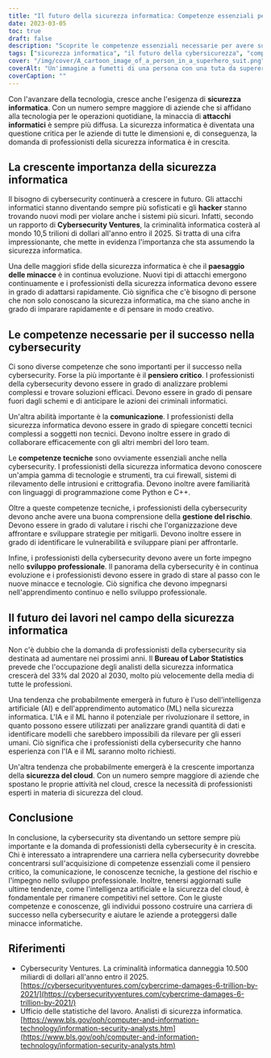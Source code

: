 ```yaml
---
title: "Il futuro della sicurezza informatica: Competenze essenziali per il successo"
date: 2023-03-05
toc: true
draft: false
description: "Scoprite le competenze essenziali necessarie per avere successo nel campo della cybersecurity, in continua evoluzione, e imparate a conoscere la crescente importanza della cybersecurity nel settore tecnologico."
tags: ["sicurezza informatica", "il futuro della cybersicurezza", "competenze per il successo", "pensiero critico", "comunicazione", "competenze tecniche", "gestione del rischio", "sviluppo professionale", "L'intelligenza artificiale nella sicurezza informatica", "sicurezza del cloud", "minacce informatiche", "criminalità informatica", "sicurezza delle informazioni", "professionisti della cybersicurezza", "data privacy", "tecnologia", "sicurezza digitale", "difesa informatica", "attacchi informatici", "Sicurezza informatica"]
cover: "/img/cover/A_cartoon_image_of_a_person_in_a_superhero_suit.png"
coverAlt: "Un'immagine a fumetti di una persona con una tuta da supereroe che tiene in mano uno scudo con la scritta Cybersecurity, con un paesaggio urbano e schermi di computer sullo sfondo."
coverCaption: ""
---
```


Con l'avanzare della tecnologia, cresce anche l'esigenza di **sicurezza informatica**. Con un numero sempre maggiore di aziende che si affidano alla tecnologia per le operazioni quotidiane, la minaccia di **attacchi informatici** è sempre più diffusa. La sicurezza informatica è diventata una questione critica per le aziende di tutte le dimensioni e, di conseguenza, la domanda di professionisti della sicurezza informatica è in crescita.

## La crescente importanza della sicurezza informatica

Il bisogno di cybersecurity continuerà a crescere in futuro. Gli attacchi informatici stanno diventando sempre più sofisticati e gli **hacker** stanno trovando nuovi modi per violare anche i sistemi più sicuri. Infatti, secondo un rapporto di **Cybersecurity Ventures**, la criminalità informatica costerà al mondo 10,5 trilioni di dollari all'anno entro il 2025. Si tratta di una cifra impressionante, che mette in evidenza l'importanza che sta assumendo la sicurezza informatica.

Una delle maggiori sfide della sicurezza informatica è che il **paesaggio delle minacce** è in continua evoluzione. Nuovi tipi di attacchi emergono continuamente e i professionisti della sicurezza informatica devono essere in grado di adattarsi rapidamente. Ciò significa che c'è bisogno di persone che non solo conoscano la sicurezza informatica, ma che siano anche in grado di imparare rapidamente e di pensare in modo creativo.

## Le competenze necessarie per il successo nella cybersecurity

Ci sono diverse competenze che sono importanti per il successo nella cybersecurity. Forse la più importante è il **pensiero critico**. I professionisti della cybersecurity devono essere in grado di analizzare problemi complessi e trovare soluzioni efficaci. Devono essere in grado di pensare fuori dagli schemi e di anticipare le azioni dei criminali informatici.

Un'altra abilità importante è la **comunicazione**. I professionisti della sicurezza informatica devono essere in grado di spiegare concetti tecnici complessi a soggetti non tecnici. Devono inoltre essere in grado di collaborare efficacemente con gli altri membri del loro team.

Le **competenze tecniche** sono ovviamente essenziali anche nella cybersecurity. I professionisti della sicurezza informatica devono conoscere un'ampia gamma di tecnologie e strumenti, tra cui firewall, sistemi di rilevamento delle intrusioni e crittografia. Devono inoltre avere familiarità con linguaggi di programmazione come Python e C++.

Oltre a queste competenze tecniche, i professionisti della cybersecurity devono anche avere una buona comprensione della **gestione del rischio**. Devono essere in grado di valutare i rischi che l'organizzazione deve affrontare e sviluppare strategie per mitigarli. Devono inoltre essere in grado di identificare le vulnerabilità e sviluppare piani per affrontarle.

Infine, i professionisti della cybersecurity devono avere un forte impegno nello **sviluppo professionale**. Il panorama della cybersecurity è in continua evoluzione e i professionisti devono essere in grado di stare al passo con le nuove minacce e tecnologie. Ciò significa che devono impegnarsi nell'apprendimento continuo e nello sviluppo professionale.

## Il futuro dei lavori nel campo della sicurezza informatica

Non c'è dubbio che la domanda di professionisti della cybersecurity sia destinata ad aumentare nei prossimi anni. Il **Bureau of Labor Statistics** prevede che l'occupazione degli analisti della sicurezza informatica crescerà del 33% dal 2020 al 2030, molto più velocemente della media di tutte le professioni.

Una tendenza che probabilmente emergerà in futuro è l'uso dell'intelligenza artificiale (AI) e dell'apprendimento automatico (ML) nella sicurezza informatica. L'IA e il ML hanno il potenziale per rivoluzionare il settore, in quanto possono essere utilizzati per analizzare grandi quantità di dati e identificare modelli che sarebbero impossibili da rilevare per gli esseri umani. Ciò significa che i professionisti della cybersecurity che hanno esperienza con l'IA e il ML saranno molto richiesti.

Un'altra tendenza che probabilmente emergerà è la crescente importanza della **sicurezza del cloud**. Con un numero sempre maggiore di aziende che spostano le proprie attività nel cloud, cresce la necessità di professionisti esperti in materia di sicurezza del cloud.

## Conclusione

In conclusione, la cybersecurity sta diventando un settore sempre più importante e la domanda di professionisti della cybersecurity è in crescita. Chi è interessato a intraprendere una carriera nella cybersecurity dovrebbe concentrarsi sull'acquisizione di competenze essenziali come il pensiero critico, la comunicazione, le conoscenze tecniche, la gestione del rischio e l'impegno nello sviluppo professionale. Inoltre, tenersi aggiornati sulle ultime tendenze, come l'intelligenza artificiale e la sicurezza del cloud, è fondamentale per rimanere competitivi nel settore. Con le giuste competenze e conoscenze, gli individui possono costruire una carriera di successo nella cybersecurity e aiutare le aziende a proteggersi dalle minacce informatiche.

## Riferimenti

- Cybersecurity Ventures. La criminalità informatica danneggia 10.500 miliardi di dollari all'anno entro il 2025.[https://cybersecurityventures.com/cybercrime-damages-6-trillion-by-2021/](https://cybersecurityventures.com/cybercrime-damages-6-trillion-by-2021/)
- Ufficio delle statistiche del lavoro. Analisti di sicurezza informatica.[https://www.bls.gov/ooh/computer-and-information-technology/information-security-analysts.htm](https://www.bls.gov/ooh/computer-and-information-technology/information-security-analysts.htm)

